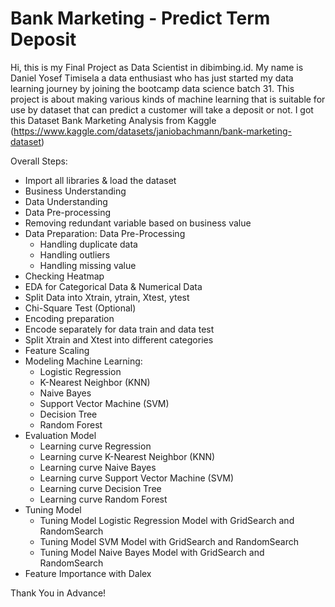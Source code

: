 <h1>Bank Marketing - Predict Term Deposit</h1>

Hi, this is my Final Project as Data Scientist in dibimbing.id. My name is Daniel Yosef Timisela a data enthusiast who has just started my data learning journey
by joining the bootcamp data science batch 31. This project is about making various kinds of machine learning that is suitable for use by dataset that can predict
a customer will take a deposit or not. I got this Dataset Bank Marketing Analysis from Kaggle (https://www.kaggle.com/datasets/janiobachmann/bank-marketing-dataset)

Overall Steps:

* Import all libraries & load the dataset
* Business Understanding
* Data Understanding
* Data Pre-processing
* Removing redundant variable based on business value
* Data Preparation: Data Pre-Processing
  * Handling duplicate data
  * Handling outliers
  * Handling missing value
* Checking Heatmap
* EDA for Categorical Data & Numerical Data
* Split Data into Xtrain, ytrain, Xtest, ytest
* Chi-Square Test (Optional)
* Encoding preparation
* Encode separately for data train and data test
* Split Xtrain and Xtest into different categories
* Feature Scaling
* Modeling Machine Learning:
  * Logistic Regression
  * K-Nearest Neighbor (KNN)
  * Naive Bayes
  * Support Vector Machine (SVM)
  * Decision Tree
  * Random Forest
* Evaluation Model
  * Learning curve Regression
  * Learning curve K-Nearest Neighbor (KNN)
  * Learning curve Naive Bayes
  * Learning curve Support Vector Machine (SVM)
  * Learning curve Decision Tree
  * Learning curve Random Forest
* Tuning Model
  * Tuning Model Logistic Regression Model with GridSearch and RandomSearch
  * Tuning Model SVM Model with GridSearch and RandomSearch
  * Tuning Model Naive Bayes Model with GridSearch and RandomSearch
* Feature Importance with Dalex

Thank You in Advance!
